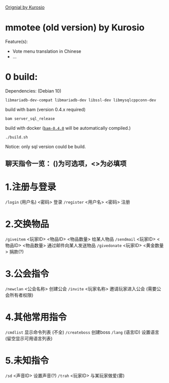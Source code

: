 [Orignial by Kurosio](https://www.teeworlds.com/forum/viewtopic.php?id=12612)

# mmotee (old version) by Kurosio

Feature(s):
* Vote menu translation in Chinese
* ...

# 0 build:

Dependencies: (Debian 10)

	libmariadb-dev-compat libmariadb-dev libssl-dev libmysqlcppconn-dev

build with bam (version 0.4.x required)

	bam server_sql_release

build with docker ([`bam-0.4.0`](https://github.com/matricks/bam/) will be automatically compiled.)

    ./build.sh 

Notice: only sql version could be build.

## 聊天指令一览： ()为可选项，<>为必填项
# 1.注册与登录
`/login` (用户名) <密码> 登录
`/register` <用户名> <密码> 注册
# 2.交换物品
`/giveitem` <玩家ID> <物品ID> <物品数量> 给某人物品 
`/sendmail` <玩家ID> <物品ID> <物品数量> 通过邮件向某人发送物品
`/givedonate` <玩家ID> <黄金数量> 捐款(?)
# 3.公会指令
`/newclan` <公会名称> 创建公会
`/invite` <玩家名称> 邀请玩家进入公会 (需要公会所有者权限)
# 4.其他常用指令
`/cmdlist` 显示命令列表 (不全)
`/createboss` 创建boss
`/lang` (语言ID) 设置语言 (留空显示可用语言列表)
# 5.未知指令
`/sd` <声音ID> 设置声音(?)
`/trah` <玩家ID> 与某玩家做爱(雾)